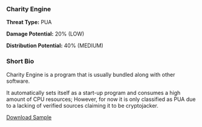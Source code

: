 ### **Charity Engine**

**Threat Type:** PUA




**Damage Potential:** 20% (LOW)

**Distribution Potential:** 40% (MEDIUM)


### **Short Bio**
Charity Engine is a program that is usually bundled along with other software.

It automatically sets itself as a start-up program and consumes a high amount of CPU resources; However, for now it is only classified as PUA due to a lacking of verified sources claiming it to be cryptojacker.

[Download Sample](https://mega.nz/file/9DNAhICa#zwXqK1MYsLuqO4ReDqp7ofndNr5NX7QGg9h34l8-rNw)
